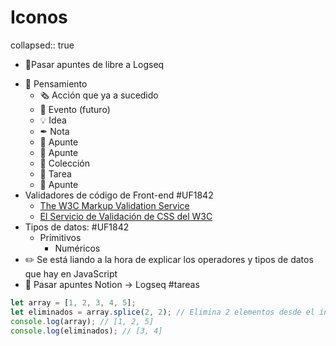 # Iconos 
collapsed:: true
* 📌Pasar apuntes de libre a Logseq
- 🧠 Pensamiento
	- 🗞️ Acción que ya a sucedido
	- 📅 Evento (futuro)
	- 💡 Idea
	- ✒ Nota
	- 📜 Apunte
	- 📄 Apunte
	- 📁 Colección
	- 📌 Tarea
	- 📃 Apunte
- Validadores de código de Front-end #UF1842
	- [The W3C Markup Validation Service](https://validator.w3.org/)
	- [El Servicio de Validación de CSS del W3C](https://jigsaw.w3.org/css-validator/)
- Tipos de datos: #UF1842
	- Primitivos
		- Numéricos
- ✏️ Se está liando a la hora de explicar los operadores y tipos de datos que hay en JavaScript
- 📌 Pasar apuntes Notion -> Logseq #tareas

``` javascript
let array = [1, 2, 3, 4, 5];
let eliminados = array.splice(2, 2); // Elimina 2 elementos desde el índice 2`
console.log(array); // [1, 2, 5]
console.log(eliminados); // [3, 4]